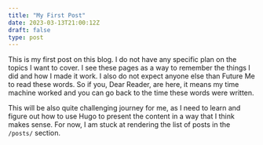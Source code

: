 ```yaml
---
title: "My First Post"
date: 2023-03-13T21:00:12Z
draft: false
type: post
---
```



This is my first post on this blog. I do not have any specific plan on the topics I want to cover. I see these pages as a way to remember the things I did and how I made it work. I also do not expect anyone else than Future Me to read these words. So if you, Dear Reader, are here, it means my time machine worked and you can go back to the time these words were written.

This will be also quite challenging journey for me, as I need to learn and figure out how to use Hugo to present the content in a way that I think makes sense. For now, I am stuck at rendering the list of posts in the `/posts/` section. 
